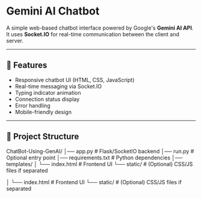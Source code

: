 # Gemini AI Chatbot

A simple web-based chatbot interface powered by Google's **Gemini AI API**.  
It uses **Socket.IO** for real-time communication between the client and server.

---

## 🚀 Features
- Responsive chatbot UI (HTML, CSS, JavaScript)
- Real-time messaging via Socket.IO
- Typing indicator animation
- Connection status display
- Error handling
- Mobile-friendly design

---

## 📂 Project Structure
ChatBot-Using-GenAI/
│── app.py           # Flask/SocketIO backend
│── run.py           # Optional entry point
│── requirements.txt # Python dependencies
│── templates/
│   └── index.html   # Frontend UI
└── static/          # (Optional) CSS/JS files if separated

│ └── index.html # Frontend UI
└── static/ # (Optional) CSS/JS files if separated
